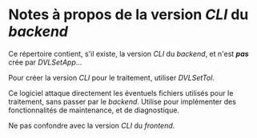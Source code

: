 # Notes à propos de la version *CLI* du *backend*

Ce répertoire contient, s'il existe, la version *CLI* du *backend*, et n'est ***pas*** crée par *DVLSetApp*…

Pour créer la version *CLI* pour le traitement, utiliser *DVLSetTol*.

Ce logiciel attaque directement les éventuels fichiers utilisés pour le traitement, sans passer par le *backend*. Utilise pour implémenter des fonctionnalités de maintenance, et de diagnostique.

Ne pas confondre avec la version *CLI* du *frontend*. 
